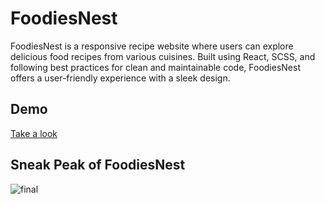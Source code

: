 # FoodiesNest

FoodiesNest is a responsive recipe website where users can explore delicious food recipes from various cuisines. Built using React, SCSS, and following best practices for clean and maintainable code, FoodiesNest offers a user-friendly experience with a sleek design.

## Demo
[Take a look](https://foodies-nest.vercel.app/)

## Sneak Peak of FoodiesNest

![final](https://github.com/user-attachments/assets/a5e87a6d-82c4-4f4c-b62e-7a39a442268f)

